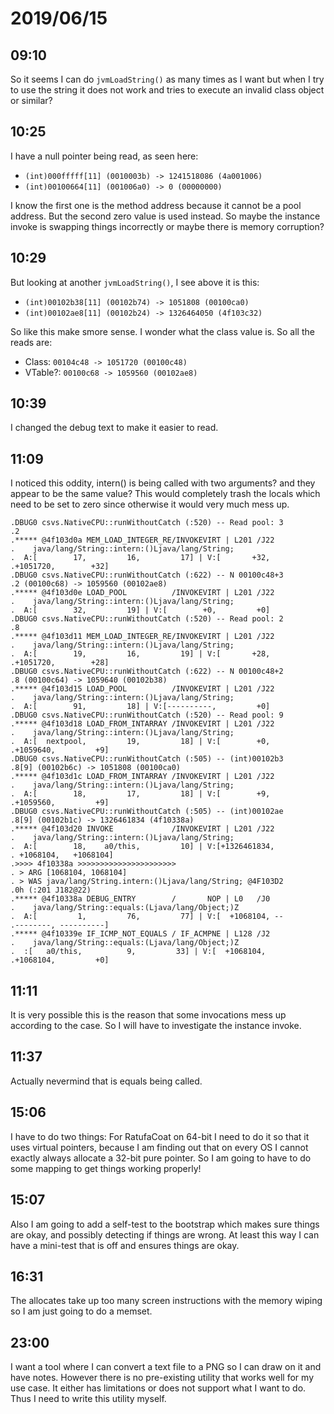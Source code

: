 # 2019/06/15

## 09:10

So it seems I can do `jvmLoadString()` as many times as I want but when I
try to use the string it does not work and tries to execute an invalid
class object or similar?

## 10:25

I have a null pointer being read, as seen here:

 * `(int)000fffff[11] (0010003b) -> 1241518086 (4a001006)`
 * `(int)00100664[11] (001006a0) -> 0 (00000000)`

I know the first one is the method address because it cannot be a pool
address. But the second zero value is used instead. So maybe the instance
invoke is swapping things incorrectly or maybe there is memory corruption?

## 10:29

But looking at another `jvmLoadString()`, I see above it is this:

 * `(int)00102b38[11] (00102b74) -> 1051808 (00100ca0)`
 * `(int)00102ae8[11] (00102b24) -> 1326464050 (4f103c32)`

So like this make smore sense. I wonder what the class value is. So all
the reads are:

 * Class: `00104c48 -> 1051720 (00100c48)`
 * VTable?: `00100c68 -> 1059560 (00102ae8)`

## 10:39

I changed the debug text to make it easier to read.

## 11:09

I noticed this oddity, intern() is being called with two arguments? and
they appear to be the same value? This would completely trash the locals
which need to be set to zero since otherwise it would very much mess up.

	.DBUG0 csvs.NativeCPU::runWithoutCatch (:520) -- Read pool: 3
	.2
	.***** @4f103d0a MEM_LOAD_INTEGER_RE/INVOKEVIRT | L201 /J22  
	.    java/lang/String::intern:()Ljava/lang/String;
	.  A:[        17,         16,         17] | V:[       +32,   
	.+1051720,        +32]
	.DBUG0 csvs.NativeCPU::runWithoutCatch (:622) -- N 00100c48+3
	.2 (00100c68) -> 1059560 (00102ae8)
	.***** @4f103d0e LOAD_POOL          /INVOKEVIRT | L201 /J22  
	.    java/lang/String::intern:()Ljava/lang/String;
	.  A:[        32,         19] | V:[        +0,         +0]
	.DBUG0 csvs.NativeCPU::runWithoutCatch (:520) -- Read pool: 2
	.8
	.***** @4f103d11 MEM_LOAD_INTEGER_RE/INVOKEVIRT | L201 /J22  
	.    java/lang/String::intern:()Ljava/lang/String;
	.  A:[        19,         16,         19] | V:[       +28,   
	.+1051720,        +28]
	.DBUG0 csvs.NativeCPU::runWithoutCatch (:622) -- N 00100c48+2
	.8 (00100c64) -> 1059640 (00102b38)
	.***** @4f103d15 LOAD_POOL          /INVOKEVIRT | L201 /J22  
	.    java/lang/String::intern:()Ljava/lang/String;
	.  A:[        91,         18] | V:[----------,         +0]
	.DBUG0 csvs.NativeCPU::runWithoutCatch (:520) -- Read pool: 9
	.***** @4f103d18 LOAD_FROM_INTARRAY /INVOKEVIRT | L201 /J22  
	.    java/lang/String::intern:()Ljava/lang/String;
	.  A:[  nextpool,         19,         18] | V:[        +0,   
	.+1059640,         +9]
	.DBUG0 csvs.NativeCPU::runWithoutCatch (:505) -- (int)00102b3
	.8[9] (00102b6c) -> 1051808 (00100ca0)
	.***** @4f103d1c LOAD_FROM_INTARRAY /INVOKEVIRT | L201 /J22  
	.    java/lang/String::intern:()Ljava/lang/String;
	.  A:[        18,         17,         18] | V:[        +9,   
	.+1059560,         +9]
	.DBUG0 csvs.NativeCPU::runWithoutCatch (:505) -- (int)00102ae
	.8[9] (00102b1c) -> 1326461834 (4f10338a)
	.***** @4f103d20 INVOKE             /INVOKEVIRT | L201 /J22  
	.    java/lang/String::intern:()Ljava/lang/String;
	.  A:[        18,    a0/this,         10] | V:[+1326461834,  
	. +1068104,   +1068104]
	.>>>> 4f10338a >>>>>>>>>>>>>>>>>>>>>>
	. > ARG [1068104, 1068104]
	. > WAS java/lang/String.intern:()Ljava/lang/String; @4F103D2
	.0h (:201 J182@22)
	.***** @4f10338a DEBUG_ENTRY        /       NOP | L0   /J0   
	.    java/lang/String::equals:(Ljava/lang/Object;)Z
	.  A:[         1,         76,         77] | V:[  +1068104, --
	.--------, ----------]
	.***** @4f10339e IF_ICMP_NOT_EQUALS / IF_ACMPNE | L128 /J2   
	.    java/lang/String::equals:(Ljava/lang/Object;)Z
	.  :[   a0/this,          9,         33] | V:[  +1068104,   
	.+1068104,         +0]

## 11:11

It is very possible this is the reason that some invocations mess up
according to the case. So I will have to investigate the instance
invoke.

## 11:37

Actually nevermind that is equals being called.

## 15:06

I have to do two things: For RatufaCoat on 64-bit I need to do it so that it
uses virtual pointers, because I am finding out that on every OS I cannot
exactly always allocate a 32-bit pure pointer. So I am going to have to do
some mapping to get things working properly!

## 15:07

Also I am going to add a self-test to the bootstrap which makes sure things
are okay, and possibly detecting if things are wrong. At least this way I can
have a mini-test that is off and ensures things are okay.

## 16:31

The allocates take up too many screen instructions with the memory wiping so
I am just going to do a memset.

## 23:00

I want a tool where I can convert a text file to a PNG so I can draw on it
and have notes. However there is no pre-existing utility that works well
for my use case. It either has limitations or does not support what I want
to do. Thus I need to write this utility myself.
